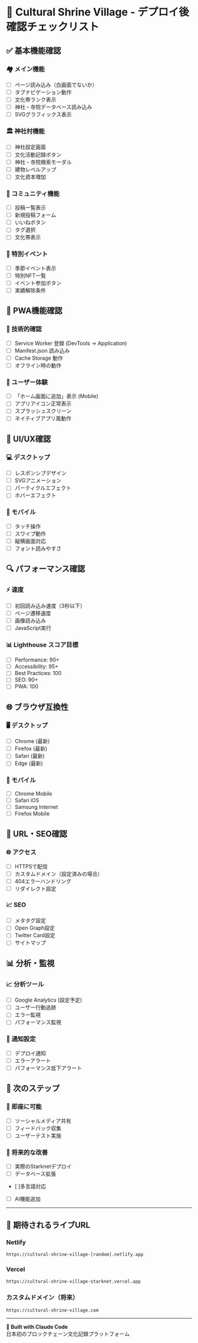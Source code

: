 # 🚀 Cultural Shrine Village - デプロイ後確認チェックリスト

## ✅ 基本機能確認

### 🏘️ メイン機能
- [ ] ページ読み込み（白画面でないか）
- [ ] タブナビゲーション動作
- [ ] 文化帯ランク表示
- [ ] 神社・寺院データベース読み込み
- [ ] SVGグラフィックス表示

### 🏛️ 神社村機能
- [ ] 神社設定画面
- [ ] 文化活動記録ボタン
- [ ] 神社・寺院検索モーダル
- [ ] 建物レベルアップ
- [ ] 文化資本増加

### 👥 コミュニティ機能
- [ ] 投稿一覧表示
- [ ] 新規投稿フォーム
- [ ] いいねボタン
- [ ] タグ選択
- [ ] 文化帯表示

### 🎌 特別イベント
- [ ] 季節イベント表示
- [ ] 特別NFT一覧
- [ ] イベント参加ボタン
- [ ] 実績解除条件

## 📱 PWA機能確認

### 🔧 技術的確認
- [ ] Service Worker 登録 (DevTools → Application)
- [ ] Manifest.json 読み込み
- [ ] Cache Storage 動作
- [ ] オフライン時の動作

### 📲 ユーザー体験
- [ ] 「ホーム画面に追加」表示 (Mobile)
- [ ] アプリアイコン正常表示
- [ ] スプラッシュスクリーン
- [ ] ネイティブアプリ風動作

## 🎨 UI/UX確認

### 💻 デスクトップ
- [ ] レスポンシブデザイン
- [ ] SVGアニメーション
- [ ] パーティクルエフェクト
- [ ] ホバーエフェクト

### 📱 モバイル
- [ ] タッチ操作
- [ ] スワイプ動作
- [ ] 縦横画面対応
- [ ] フォント読みやすさ

## 🔍 パフォーマンス確認

### ⚡ 速度
- [ ] 初回読み込み速度（3秒以下）
- [ ] ページ遷移速度
- [ ] 画像読み込み
- [ ] JavaScript実行

### 📊 Lighthouse スコア目標
- [ ] Performance: 90+
- [ ] Accessibility: 95+
- [ ] Best Practices: 100
- [ ] SEO: 90+
- [ ] PWA: 100

## 🌐 ブラウザ互換性

### 🖥️ デスクトップ
- [ ] Chrome (最新)
- [ ] Firefox (最新)
- [ ] Safari (最新)
- [ ] Edge (最新)

### 📱 モバイル
- [ ] Chrome Mobile
- [ ] Safari iOS
- [ ] Samsung Internet
- [ ] Firefox Mobile

## 🔗 URL・SEO確認

### 🌐 アクセス
- [ ] HTTPSで配信
- [ ] カスタムドメイン（設定済みの場合）
- [ ] 404エラーハンドリング
- [ ] リダイレクト設定

### 📈 SEO
- [ ] メタタグ設定
- [ ] Open Graph設定
- [ ] Twitter Card設定
- [ ] サイトマップ

## 📊 分析・監視

### 📈 分析ツール
- [ ] Google Analytics (設定予定)
- [ ] ユーザー行動追跡
- [ ] エラー監視
- [ ] パフォーマンス監視

### 🔔 通知設定
- [ ] デプロイ通知
- [ ] エラーアラート
- [ ] パフォーマンス低下アラート

## 🎯 次のステップ

### 🚀 即座に可能
- [ ] ソーシャルメディア共有
- [ ] フィードバック収集
- [ ] ユーザーテスト実施

### 🔮 将来的な改善
- [ ] 実際のStarknetデプロイ
- [ ] データベース拡張
- [ ]多言語対応
- [ ] AI機能追加

---

## 🎉 期待されるライブURL

### Netlify
`https://cultural-shrine-village-[random].netlify.app`

### Vercel  
`https://cultural-shrine-village-starknet.vercel.app`

### カスタムドメイン（将来）
`https://cultural-shrine-village.com`

---

**🤖 Built with Claude Code**  
日本初のブロックチェーン文化記録プラットフォーム